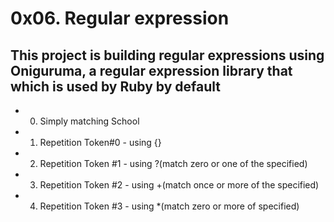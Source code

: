 # 0x06. Regular expression
## This project is building regular expressions using Oniguruma, a regular expression library that which is used by Ruby by default
* 0. Simply matching School 
* 1. Repetition Token#0 - using {}
* 2. Repetition Token #1 - using ?(match zero or one of the specified)
* 3. Repetition Token #2 - using +(match once or more of the specified)
* 4. Repetition Token #3 - using *(match zero or more of specified)
